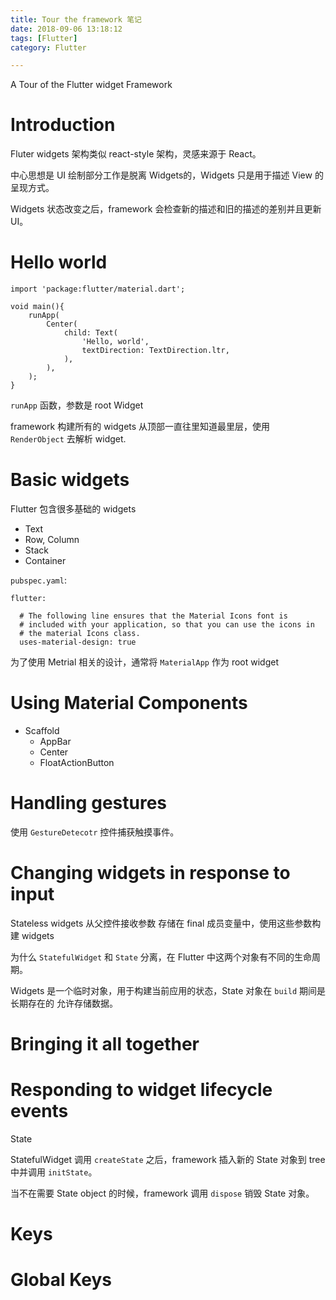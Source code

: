 ```yaml
---
title: Tour the framework 笔记
date: 2018-09-06 13:18:12
tags: [Flutter]
category: Flutter

---
```



A Tour of the Flutter widget Framework

# Introduction

Fluter widgets 架构类似 react-style 架构，灵感来源于 React。

中心思想是 UI 绘制部分工作是脱离 Widgets的，Widgets 只是用于描述 View 的呈现方式。

Widgets 状态改变之后，framework 会检查新的描述和旧的描述的差别并且更新 UI。

# Hello world

```
import 'package:flutter/material.dart';

void main(){
    runApp(
        Center(
            child: Text(
                'Hello, world',
                textDirection: TextDirection.ltr,
            ),
        ),
    );
}
```

`runApp` 函数，参数是 root Widget

framework 构建所有的 widgets 从顶部一直往里知道最里层，使用 `RenderObject` 去解析 widget.

# Basic widgets

Flutter 包含很多基础的 widgets

- Text
- Row, Column
- Stack
- Container

`pubspec.yaml`:

```
flutter:

  # The following line ensures that the Material Icons font is
  # included with your application, so that you can use the icons in
  # the material Icons class.
  uses-material-design: true
```

为了使用 Metrial 相关的设计，通常将 `MaterialApp` 作为 root widget



# Using Material Components

- Scaffold
    + AppBar
    + Center
    + FloatActionButton

# Handling gestures

使用 `GestureDetecotr` 控件捕获触摸事件。

# Changing widgets in response to input

Stateless widgets 从父控件接收参数 存储在 final 成员变量中，使用这些参数构建 widgets

为什么 `StatefulWidget` 和 `State` 分离，在 Flutter 中这两个对象有不同的生命周期。

Widgets 是一个临时对象，用于构建当前应用的状态，State 对象在 `build` 期间是长期存在的 允许存储数据。

# Bringing it all together


# Responding to widget lifecycle events

State

StatefulWidget 调用 `createState` 之后，framework 插入新的 State 对象到 tree 中并调用 `initState`。

当不在需要 State object 的时候，framework 调用 `dispose` 销毁 State 对象。

# Keys

# Global Keys


